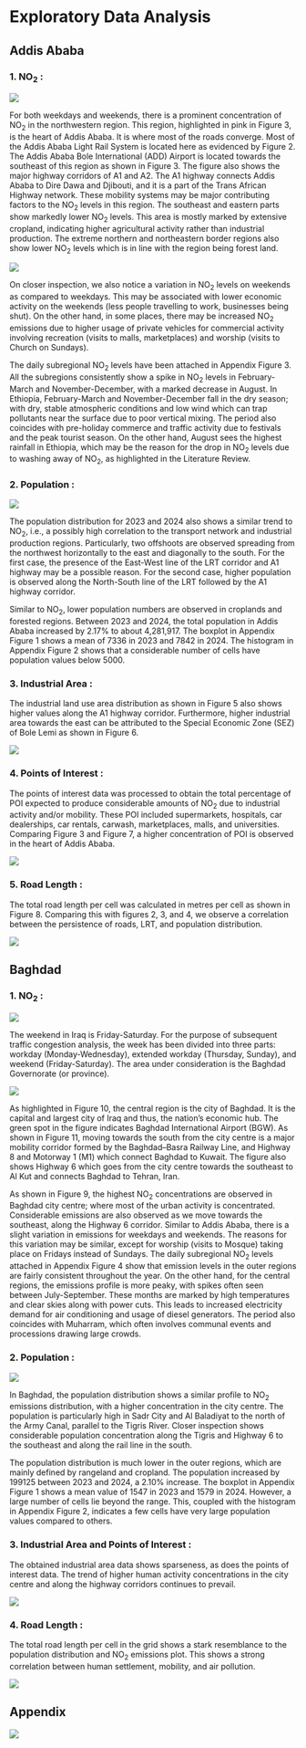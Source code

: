 # Exploratory Data Analysis

## Addis Ababa

### 1. NO<sub>2</sub> :

![](/docs/images/EDA/fig1.png)

For both weekdays and weekends, there is a prominent concentration of NO<sub>2</sub> in the northwestern region. This region, highlighted in pink in Figure 3, is the heart of Addis Ababa. It is where most of the roads converge. Most of the Addis Ababa Light Rail System is located here as evidenced by Figure 2. The Addis Ababa Bole International (ADD) Airport is located towards the southeast of this region as shown in Figure 3. The figure also shows the major highway corridors of A1 and A2. The A1 highway connects Addis Ababa to Dire Dawa and Djibouti, and it is a part of the Trans African Highway network. These mobility systems may be major contributing factors to the NO<sub>2</sub> levels in this region. The southeast and eastern parts show markedly lower NO<sub>2</sub> levels. This area is mostly marked by extensive cropland, indicating higher agricultural activity rather than industrial production. The extreme northern and northeastern border regions also show lower NO<sub>2</sub> levels which is in line with the region being forest land.

![](/docs/images/EDA/fig2.png)

On closer inspection, we also notice a variation in NO<sub>2</sub> levels on weekends as compared to weekdays. This may be associated with lower economic activity on the weekends (less people travelling to work, businesses being shut). On the other hand, in some places, there may be increased NO<sub>2</sub> emissions due to higher usage of private vehicles for commercial activity involving recreation (visits to malls, marketplaces) and worship (visits to Church on Sundays). 

The daily subregional NO<sub>2</sub> levels have been attached in Appendix Figure 3. All the subregions consistently show a spike in NO<sub>2</sub> levels in February-March and November-December, with a marked decrease in August. In Ethiopia, February-March and November-December fall in the dry season; with dry, stable atmospheric conditions and low wind which can trap pollutants near the surface due to poor vertical mixing. The period also coincides with pre-holiday commerce and traffic activity due to festivals and the peak tourist season. On the other hand, August sees the highest rainfall in Ethiopia, which may be the reason for the drop in NO<sub>2</sub> levels due to washing away of NO<sub>2</sub>, as highlighted in the Literature Review.

### 2. Population :

![](/docs/images/EDA/fig3.png)

The population distribution for 2023 and 2024 also shows a similar trend to NO<sub>2</sub>, i.e., a possibly high correlation to the transport network and industrial production regions. Particularly, two offshoots are observed spreading from the northwest horizontally to the east and diagonally to the south. For the first case, the presence of the East-West line of the LRT corridor and A1 highway may be a possible reason. For the second case, higher population is observed along the North-South line of the LRT followed by the A1 highway corridor. 

Similar to NO<sub>2</sub>, lower population numbers are observed in croplands and forested regions. Between 2023 and 2024, the total population in Addis Ababa increased by 2.17% to about 4,281,917. The boxplot in Appendix Figure 1 shows a mean of 7336 in 2023 and 7842 in 2024. The histogram in Appendix Figure 2 shows that a considerable number of cells have population values below 5000.

### 3. Industrial Area :

The industrial land use area distribution as shown in Figure 5 also shows higher values along the A1 highway corridor. Furthermore, higher industrial area towards the east can be attributed to the Special Economic Zone (SEZ) of Bole Lemi as shown in Figure 6.

![](/docs/images/EDA/fig4.png)

### 4. Points of Interest :

The points of interest data was processed to obtain the total percentage of POI expected to produce considerable amounts of NO<sub>2</sub> due to industrial activity and/or mobility. These POI included supermarkets, hospitals, car dealerships, car rentals, carwash, marketplaces, malls, and universities. Comparing Figure 3 and Figure 7, a higher concentration of POI is observed in the heart of Addis Ababa.

![](/docs/images/EDA/fig5.png)

### 5. Road Length :

The total road length per cell was calculated in metres per cell as shown in Figure 8. Comparing this with figures 2, 3, and 4, we observe a correlation between the persistence of roads, LRT, and population distribution.

![](/docs/images/EDA/fig6.png)

## Baghdad

### 1. NO<sub>2</sub> :

![](/docs/images/EDA/fig7.png)

The weekend in Iraq is Friday-Saturday. For the purpose of subsequent traffic congestion analysis, the week has been divided into three parts: workday (Monday-Wednesday), extended workday (Thursday, Sunday), and weekend (Friday-Saturday). The area under consideration is the Baghdad Governorate (or province). 

![](/docs/images/EDA/fig8.png)

As highlighted in Figure 10, the central region is the city of Baghdad. It is the capital and largest city of Iraq and thus, the nation’s economic hub. The green spot in the figure indicates Baghdad International Airport (BGW). As shown in Figure 11, moving towards the south from the city centre is a major mobility corridor formed by the Baghdad–Basra Railway Line, and Highway 8 and Motorway 1 (M1) which connect Baghdad to Kuwait. The figure also shows Highway 6 which goes from the city centre towards the southeast to Al Kut and connects Baghdad to Tehran, Iran. 

As shown in Figure 9, the highest NO<sub>2</sub> concentrations are observed in Baghdad city centre; where most of the urban activity is concentrated. Considerable emissions are also observed as we move towards the southeast, along the Highway 6 corridor. Similar to Addis Ababa, there is a slight variation in emissions for weekdays and weekends. The reasons for this variation may be similar, except for worship (visits to Mosque) taking place on Fridays instead of Sundays. The daily subregional NO<sub>2</sub> levels attached in Appendix Figure 4 show that emission levels in the outer regions are fairly consistent throughout the year. On the other hand, for the central regions, the emissions profile is more peaky, with spikes often seen between July-September. These months are marked by high temperatures and clear skies along with power cuts. This leads to increased electricity demand for air conditioning and usage of diesel generators. The period also coincides with Muharram, which often involves communal events and processions drawing large crowds.

### 2. Population :

![](/docs/images/EDA/fig9.png)

In Baghdad, the population distribution shows a similar profile to NO<sub>2</sub> emissions distribution, with a higher concentration in the city centre. The population is particularly high in Sadr City and Al Baladiyat to the north of the Army Canal, parallel to the Tigris River. Closer inspection shows considerable population concentration along the Tigris and Highway 6 to the southeast and along the rail line in the south.

The population distribution is much lower in the outer regions, which are mainly defined by rangeland and cropland. The population increased by 199125 between 2023 and 2024, a 2.10% increase. The boxplot in Appendix Figure 1 shows a mean value of 1547 in 2023 and 1579 in 2024. However, a large number of cells lie beyond the range. This, coupled with the histogram in Appendix Figure 2, indicates a few cells have very large population values compared to others.

### 3. Industrial Area and Points of Interest :

The obtained industrial area data shows sparseness, as does the points of interest data. The trend of higher human activity concentrations in the city centre and along the highway corridors continues to prevail. 

![](/docs/images/EDA/fig10.png)

### 4. Road Length :

The total road length per cell in the grid shows a stark resemblance to the population distribution and NO<sub>2</sub> emissions plot. This shows a strong correlation between human settlement, mobility, and air pollution.

![](/docs/images/EDA/fig11.png)

## Appendix

![](/docs/images/EDA/fig12.png)
